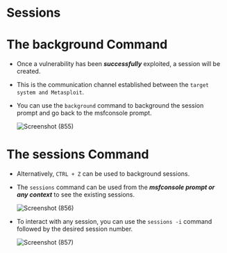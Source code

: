# Sessions

# The background Command

- Once a vulnerability has been ***successfully*** exploited, a session will be created. 
- This is the communication channel established between the `target system and Metasploit`.


- You can use the `background` command to background the session prompt and go back to the msfconsole prompt.
  
  ![Screenshot (855)](https://user-images.githubusercontent.com/63872951/185175431-f2d2c7cf-ad5d-4941-bb0d-7521f0b0eea9.png)

# The sessions Command

- Alternatively, `CTRL + Z` can be used to background sessions.

- The `sessions` command can be used from the ***msfconsole prompt or any context*** to see the existing sessions.

  ![Screenshot (856)](https://user-images.githubusercontent.com/63872951/185176016-06aa1536-fc46-42a7-bc14-ae8c217d6d59.png)

- To interact with any session, you can use the `sessions -i` command followed by the desired session number.

  ![Screenshot (857)](https://user-images.githubusercontent.com/63872951/185176366-9f7d9207-9d9a-426e-9d5a-dab057563201.png)
